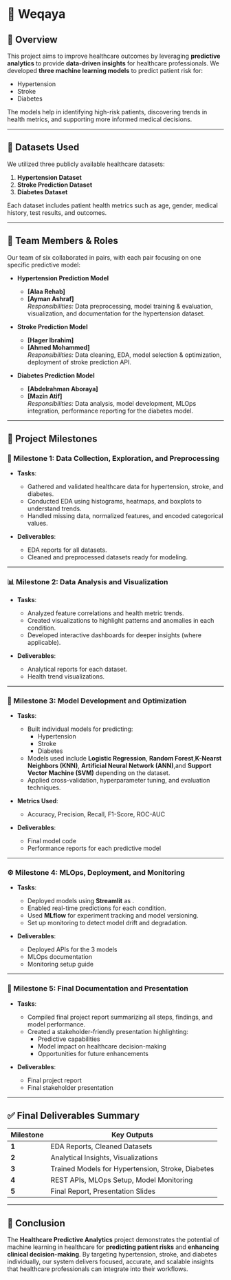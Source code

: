 
# 🏥 Weqaya

## 📌 Overview
This project aims to improve healthcare outcomes by leveraging **predictive analytics** to provide **data-driven insights** for healthcare professionals. We developed **three machine learning models** to predict patient risk for:

- Hypertension  
- Stroke  
- Diabetes  

The models help in identifying high-risk patients, discovering trends in health metrics, and supporting more informed medical decisions.

---

## 📂 Datasets Used
We utilized three publicly available healthcare datasets:

1. **Hypertension Dataset**
2. **Stroke Prediction Dataset**
3. **Diabetes Dataset**

Each dataset includes patient health metrics such as age, gender, medical history, test results, and outcomes.

---

## 👥 Team Members & Roles

Our team of six collaborated in pairs, with each pair focusing on one specific predictive model:

- **Hypertension Prediction Model**  
  - **[Alaa Rehab]**  
  - **[Ayman Ashraf]**  
  *Responsibilities:* Data preprocessing, model training & evaluation, visualization, and documentation for the hypertension dataset.

- **Stroke Prediction Model**  
  - **[Hager Ibrahim]**  
  - **[Ahmed Mohammed]**  
  *Responsibilities:* Data cleaning, EDA, model selection & optimization, deployment of stroke prediction API.

- **Diabetes Prediction Model**  
  - **[Abdelrahman Aboraya]**  
  - **[Mazin Atif]**  
  *Responsibilities:* Data analysis, model development, MLOps integration, performance reporting for the diabetes model.

---

## 🚀 Project Milestones

### 🧩 Milestone 1: Data Collection, Exploration, and Preprocessing

- **Tasks**:
  - Gathered and validated healthcare data for hypertension, stroke, and diabetes.
  - Conducted EDA using histograms, heatmaps, and boxplots to understand trends.
  - Handled missing data, normalized features, and encoded categorical values.

- **Deliverables**:
  - EDA reports for all datasets.
  - Cleaned and preprocessed datasets ready for modeling.

---

### 📊 Milestone 2: Data Analysis and Visualization

- **Tasks**:
  - Analyzed feature correlations and health metric trends.
  - Created visualizations to highlight patterns and anomalies in each condition.
  - Developed interactive dashboards for deeper insights (where applicable).

- **Deliverables**:
  - Analytical reports for each dataset.
  - Health trend visualizations.

---

### 🤖 Milestone 3: Model Development and Optimization

- **Tasks**:
  - Built individual models for predicting:
    - Hypertension
    - Stroke
    - Diabetes
  - Models used include **Logistic Regression**, **Random Forest**,**K-Nearst Neighbors (KNN)**, **Artificial Neural Network (ANN)**,and **Support Vector Machine (SVM)** depending on the dataset.
  - Applied cross-validation, hyperparameter tuning, and evaluation techniques.

- **Metrics Used**:
  - Accuracy, Precision, Recall, F1-Score, ROC-AUC

- **Deliverables**:
  - Final model code
  - Performance reports for each predictive model

---

### ⚙️ Milestone 4: MLOps, Deployment, and Monitoring

- **Tasks**:
  - Deployed models using **Streamlit** as .
  - Enabled real-time predictions for each condition.
  - Used **MLflow** for experiment tracking and model versioning.
  - Set up monitoring to detect model drift and degradation.

- **Deliverables**:
  - Deployed APIs for the 3 models
  - MLOps documentation
  - Monitoring setup guide

---

### 📑 Milestone 5: Final Documentation and Presentation

- **Tasks**:
  - Compiled final project report summarizing all steps, findings, and model performance.
  - Created a stakeholder-friendly presentation highlighting:
    - Predictive capabilities
    - Model impact on healthcare decision-making
    - Opportunities for future enhancements

- **Deliverables**:
  - Final project report
  - Final stakeholder presentation

---

## ✅ Final Deliverables Summary

| Milestone | Key Outputs |
|----------|-------------|
| **1** | EDA Reports, Cleaned Datasets |
| **2** | Analytical Insights, Visualizations |
| **3** | Trained Models for Hypertension, Stroke, Diabetes |
| **4** | REST APIs, MLOps Setup, Model Monitoring |
| **5** | Final Report, Presentation Slides |

---

## 🧠 Conclusion

The **Healthcare Predictive Analytics** project demonstrates the potential of machine learning in healthcare for **predicting patient risks** and **enhancing clinical decision-making**. By targeting hypertension, stroke, and diabetes individually, our system delivers focused, accurate, and scalable insights that healthcare professionals can integrate into their workflows.
